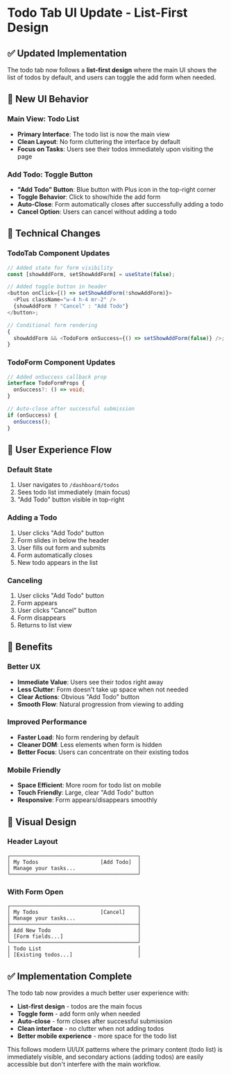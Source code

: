 # Todo Tab UI Update - List-First Design

## ✅ Updated Implementation

The todo tab now follows a **list-first design** where the main UI shows the list of todos by default, and users can toggle the add form when needed.

## 🎯 New UI Behavior

### Main View: Todo List

- **Primary Interface**: The todo list is now the main view
- **Clean Layout**: No form cluttering the interface by default
- **Focus on Tasks**: Users see their todos immediately upon visiting the page

### Add Todo: Toggle Button

- **"Add Todo" Button**: Blue button with Plus icon in the top-right corner
- **Toggle Behavior**: Click to show/hide the add form
- **Auto-Close**: Form automatically closes after successfully adding a todo
- **Cancel Option**: Users can cancel without adding a todo

## 🔧 Technical Changes

### TodoTab Component Updates

```typescript
// Added state for form visibility
const [showAddForm, setShowAddForm] = useState(false);

// Added toggle button in header
<button onClick={() => setShowAddForm(!showAddForm)}>
  <Plus className="w-4 h-4 mr-2" />
  {showAddForm ? "Cancel" : "Add Todo"}
</button>;

// Conditional form rendering
{
  showAddForm && <TodoForm onSuccess={() => setShowAddForm(false)} />;
}
```

### TodoForm Component Updates

```typescript
// Added onSuccess callback prop
interface TodoFormProps {
  onSuccess?: () => void;
}

// Auto-close after successful submission
if (onSuccess) {
  onSuccess();
}
```

## 🎨 User Experience Flow

### Default State

1. User navigates to `/dashboard/todos`
2. Sees todo list immediately (main focus)
3. "Add Todo" button visible in top-right

### Adding a Todo

1. User clicks "Add Todo" button
2. Form slides in below the header
3. User fills out form and submits
4. Form automatically closes
5. New todo appears in the list

### Canceling

1. User clicks "Add Todo" button
2. Form appears
3. User clicks "Cancel" button
4. Form disappears
5. Returns to list view

## 🚀 Benefits

### Better UX

- **Immediate Value**: Users see their todos right away
- **Less Clutter**: Form doesn't take up space when not needed
- **Clear Actions**: Obvious "Add Todo" button
- **Smooth Flow**: Natural progression from viewing to adding

### Improved Performance

- **Faster Load**: No form rendering by default
- **Cleaner DOM**: Less elements when form is hidden
- **Better Focus**: Users can concentrate on their existing todos

### Mobile Friendly

- **Space Efficient**: More room for todo list on mobile
- **Touch Friendly**: Large, clear "Add Todo" button
- **Responsive**: Form appears/disappears smoothly

## 📱 Visual Design

### Header Layout

```
┌─────────────────────────────────────────┐
│ My Todos                    [Add Todo]  │
│ Manage your tasks...                    │
└─────────────────────────────────────────┘
```

### With Form Open

```
┌─────────────────────────────────────────┐
│ My Todos                    [Cancel]    │
│ Manage your tasks...                    │
├─────────────────────────────────────────┤
│ Add New Todo                            │
│ [Form fields...]                        │
└─────────────────────────────────────────┘
│ Todo List                               │
│ [Existing todos...]                     │
```

## ✅ Implementation Complete

The todo tab now provides a much better user experience with:

- **List-first design** - todos are the main focus
- **Toggle form** - add form only when needed
- **Auto-close** - form closes after successful submission
- **Clean interface** - no clutter when not adding todos
- **Better mobile experience** - more space for the todo list

This follows modern UI/UX patterns where the primary content (todo list) is immediately visible, and secondary actions (adding todos) are easily accessible but don't interfere with the main workflow.
